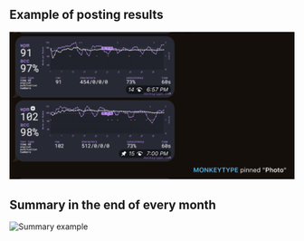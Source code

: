 ## Example of posting results
![Result post example](/assets/tg-message-example.png)

## Summary in the end of every month
![Summary example](/assets/example.png)
